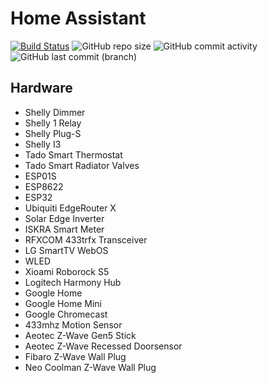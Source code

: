 # Home Assistant

[![Build Status](https://drone.theautomation.nl/api/badges/theautomation/home-assistant/status.svg)](https://drone.theautomation.nl/theautomation/home-assistant)
![GitHub repo size](https://img.shields.io/github/repo-size/theautomation/prd-home-assistant-config?logo=Github)
![GitHub commit activity](https://img.shields.io/github/commit-activity/y/theautomation/prd-home-assistant-config?logo=github)
![GitHub last commit (branch)](https://img.shields.io/github/last-commit/theautomation/prd-home-assistant-config/main?logo=github)

## Hardware

- Shelly Dimmer
- Shelly 1 Relay
- Shelly Plug-S
- Shelly I3
- Tado Smart Thermostat
- Tado Smart Radiator Valves
- ESP01S
- ESP8622
- ESP32
- Ubiquiti EdgeRouter X
- Solar Edge Inverter
- ISKRA Smart Meter
- RFXCOM 433trfx Transceiver
- LG SmartTV WebOS
- WLED
- Xioami Roborock S5
- Logitech Harmony Hub
- Google Home
- Google Home Mini
- Google Chromecast
- 433mhz Motion Sensor
- Aeotec Z-Wave Gen5 Stick
- Aeotec Z-Wave Recessed Doorsensor
- Fibaro Z-Wave Wall Plug
- Neo Coolman Z-Wave Wall Plug
